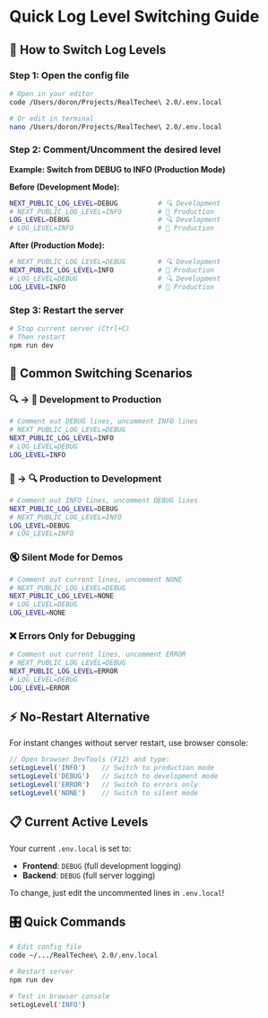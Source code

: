# Quick Log Level Switching Guide

## 🎯 **How to Switch Log Levels**

### **Step 1: Open the config file**
```bash
# Open in your editor
code /Users/doron/Projects/RealTechee\ 2.0/.env.local

# Or edit in terminal
nano /Users/doron/Projects/RealTechee\ 2.0/.env.local
```

### **Step 2: Comment/Uncomment the desired level**

**Example: Switch from DEBUG to INFO (Production Mode)**

**Before (Development Mode):**
```bash
NEXT_PUBLIC_LOG_LEVEL=DEBUG          # 🔍 Development
# NEXT_PUBLIC_LOG_LEVEL=INFO         # 🚀 Production
LOG_LEVEL=DEBUG                      # 🔍 Development  
# LOG_LEVEL=INFO                     # 🚀 Production
```

**After (Production Mode):**
```bash
# NEXT_PUBLIC_LOG_LEVEL=DEBUG        # 🔍 Development
NEXT_PUBLIC_LOG_LEVEL=INFO           # 🚀 Production
# LOG_LEVEL=DEBUG                    # 🔍 Development  
LOG_LEVEL=INFO                       # 🚀 Production
```

### **Step 3: Restart the server**
```bash
# Stop current server (Ctrl+C)
# Then restart
npm run dev
```

## 🚀 **Common Switching Scenarios**

### **🔍 → 🚀 Development to Production**
```bash
# Comment out DEBUG lines, uncomment INFO lines
# NEXT_PUBLIC_LOG_LEVEL=DEBUG
NEXT_PUBLIC_LOG_LEVEL=INFO
# LOG_LEVEL=DEBUG
LOG_LEVEL=INFO
```

### **🚀 → 🔍 Production to Development** 
```bash
# Comment out INFO lines, uncomment DEBUG lines
NEXT_PUBLIC_LOG_LEVEL=DEBUG
# NEXT_PUBLIC_LOG_LEVEL=INFO
LOG_LEVEL=DEBUG
# LOG_LEVEL=INFO
```

### **🔇 Silent Mode for Demos**
```bash
# Comment out current lines, uncomment NONE
# NEXT_PUBLIC_LOG_LEVEL=DEBUG
NEXT_PUBLIC_LOG_LEVEL=NONE
# LOG_LEVEL=DEBUG  
LOG_LEVEL=NONE
```

### **❌ Errors Only for Debugging**
```bash
# Comment out current lines, uncomment ERROR
# NEXT_PUBLIC_LOG_LEVEL=DEBUG
NEXT_PUBLIC_LOG_LEVEL=ERROR
# LOG_LEVEL=DEBUG
LOG_LEVEL=ERROR
```

## ⚡ **No-Restart Alternative**

For instant changes without server restart, use browser console:

```javascript
// Open browser DevTools (F12) and type:
setLogLevel('INFO')    // Switch to production mode
setLogLevel('DEBUG')   // Switch to development mode  
setLogLevel('ERROR')   // Switch to errors only
setLogLevel('NONE')    // Switch to silent mode
```

## 📋 **Current Active Levels**

Your current `.env.local` is set to:
- **Frontend**: `DEBUG` (full development logging)
- **Backend**: `DEBUG` (full server logging)

To change, just edit the uncommented lines in `.env.local`!

## 🎛️ **Quick Commands**

```bash
# Edit config file
code ~/.../RealTechee\ 2.0/.env.local

# Restart server  
npm run dev

# Test in browser console
setLogLevel('INFO')
```